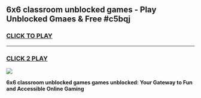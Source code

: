 
## 6x6 classroom unblocked games - Play Unblocked Gmaes & Free #c5bqj
<h3>
<a href="https://news.freeplayer.one?title=6x6_classroom_unblocked_games&ref=26F">CLICK TO PLAY</a></h3>
<hr>

<h3>
<a href="https://news.freeplayer.one?title=6x6_classroom_unblocked_games&ref=26F">CLICK 2 PLAY</a>
  
</h3>

<a href="https://news.freeplayer.one?title=6x6_classroom_unblocked_games&ref=26F/"><img src="https://clearcache.store/games.png"></a>


**6x6 classroom unblocked games games unblocked: Your Gateway to Fun and Accessible Online Gaming**
